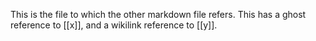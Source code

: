 This is the file to which the other markdown file refers. This has a ghost reference to [[x]], and a wikilink reference to [[y]].